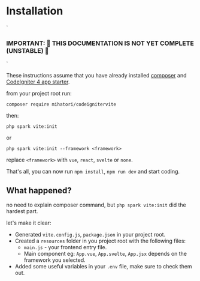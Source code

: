 # Installation

`
### IMPORTANT: 🚧 THIS DOCUMENTATION IS NOT YET COMPLETE (UNSTABLE) 🚧
`

These instructions assume that you have already installed [composer](https://getcomposer.org/download/) and [CodeIgniter 4 app starter](https://codeigniter.com/user_guide/installation/installing_composer.html).

from your project root run:
```
composer require mihatori/codeignitervite
```

then:
```
php spark vite:init
```

or
```
php spark vite:init --framework <framework>
```
replace `<framework>` with `vue`, `react`, `svelte` or `none`.

That's all, you can now run `npm install`, `npm run dev` and start coding.

## What happened?

no need to explain composer command, but `php spark vite:init` did the hardest part.

let's make it clear:

- Generated `vite.config.js`, `package.json` in your project root.
- Created a `resources` folder in you project root with the following files:
    - `main.js` - your frontend entry file.
    - Main component eg: `App.vue`, `App.svelte`, `App.jsx` depends on the framework you selected.
- Added some useful variables in your `.env` file, make sure to check them out.